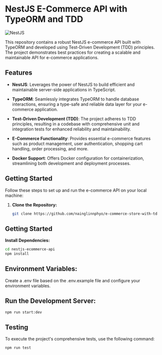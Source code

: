 # NestJS E-Commerce API with TypeORM and TDD

![NestJS](https://nestjs.com/img/logo_text.svg)

This repository contains a robust NestJS e-commerce API built with TypeORM and developed using Test-Driven Development (TDD) principles. The project demonstrates best practices for creating a scalable and maintainable API for e-commerce applications.

## Features

- **NestJS**: Leverages the power of NestJS to build efficient and maintainable server-side applications in TypeScript.

- **TypeORM**: Seamlessly integrates TypeORM to handle database interactions, ensuring a type-safe and reliable data layer for your e-commerce application.

- **Test-Driven Development (TDD)**: The project adheres to TDD principles, resulting in a codebase with comprehensive unit and integration tests for enhanced reliability and maintainability.

- **E-Commerce Functionality**: Provides essential e-commerce features such as product management, user authentication, shopping cart handling, order processing, and more.

- **Docker Support**: Offers Docker configuration for containerization, streamlining both development and deployment processes.

## Getting Started

Follow these steps to set up and run the e-commerce API on your local machine:

1. **Clone the Repository:**

   ```bash
   git clone https://github.com/nainglinnphyo/e-commerce-store-with-tdd.git

## Getting Started

**Install Dependencies:**
```bash
cd nestjs-ecommerce-api
npm install
```

## Environment Variables:

Create a .env file based on the .env.example file and configure your environment variables.

## Run the Development Server:

```bash
npm run start:dev
```
## Testing

To execute the project's comprehensive tests, use the following command:
```bash
npm run test
